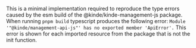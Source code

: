 This is a minimal implementation required to reproduce the type errors caused by the esm build of the @kinde/kinde-management-js package.
When running `pnpm build` typescript produces the following error:
`
Module '"@kinde/management-api-js"' has no exported member 'ApiError'.
`
This error is shown for each imported resource from the package that is not the init function.
